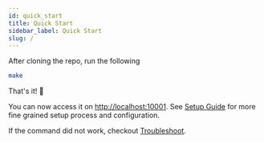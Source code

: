 ```yaml
---
id: quick_start
title: Quick Start
sidebar_label: Quick Start
slug: /
---
```


After cloning the repo, run the following

```sh
make
```

That's it! 🎉

You can now access it on [http://localhost:10001](http://localhost:10001).
See [Setup Guide](setup_guide.md) for more fine grained setup process and configuration.

If the command did not work, checkout [Troubleshoot](troubleshoot.md).
